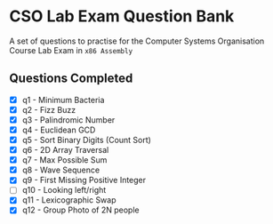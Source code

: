 # CSO Lab Exam Question Bank

A set of questions to practise for the Computer Systems Organisation Course Lab Exam in `x86 Assembly`

## Questions Completed

- [X] q1 - Minimum Bacteria
- [X] q2 - Fizz Buzz
- [X] q3 - Palindromic Number
- [X] q4 - Euclidean GCD
- [X] q5 - Sort Binary Digits (Count Sort)
- [X] q6 - 2D Array Traversal
- [X] q7 - Max Possible Sum
- [X] q8 - Wave Sequence
- [X] q9 - First Missing Positive Integer
- [ ] q10 - Looking left/right
- [X] q11 - Lexicographic Swap
- [X] q12 - Group Photo of 2N people
